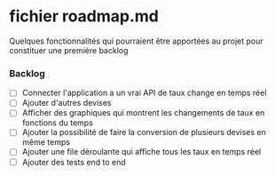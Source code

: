 # fichier roadmap.md

Quelques fonctionnalités qui pourraient être 
apportées au projet pour constituer une première backlog

### Backlog

- [ ] Connecter l'application a un vrai API de taux change en temps réel
- [ ] Ajouter d'autres devises
- [ ] Afficher des graphiques qui montrent les changements de taux en fonctions du temps
- [ ] Ajouter la possibilité de faire la conversion de plusieurs devises en même temps
- [ ] Ajouter une file déroulante qui affiche tous les taux en temps réel
- [ ] Ajouter des tests end to end
